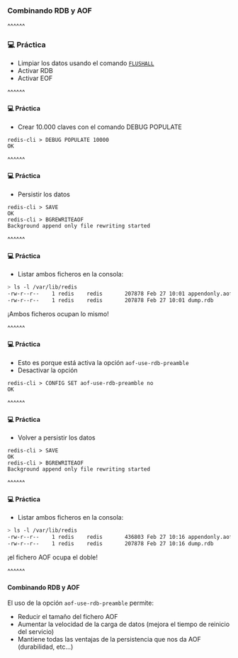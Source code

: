 ### Combinando RDB y AOF

^^^^^^

### 💻️ Práctica

* Limpiar los datos usando el comando [`FLUSHALL`](https://redis.io/commands/flushall)
* Activar RDB
* Activar EOF

^^^^^^

#### 💻️ Práctica

* Crear 10.000 claves con el comando DEBUG POPULATE

```redis-cli
redis-cli > DEBUG POPULATE 10000
OK 
```

^^^^^^

#### 💻️ Práctica

* Persistir los datos

```redis-cli
redis-cli > SAVE
OK 
redis-cli > BGREWRITEAOF
Background append only file rewriting started
```

^^^^^^

#### 💻️ Práctica

* Listar ambos ficheros en la consola:

```bash 
> ls -l /var/lib/redis
-rw-r--r--    1 redis    redis       207878 Feb 27 10:01 appendonly.aof
-rw-r--r--    1 redis    redis       207878 Feb 27 10:01 dump.rdb
```

¡Ambos ficheros ocupan lo mismo!


^^^^^^

#### 💻️ Práctica

* Esto es porque está activa la opción `aof-use-rdb-preamble`
* Desactivar la opción

```redis-cli
redis-cli > CONFIG SET aof-use-rdb-preamble no
OK
```

^^^^^^

#### 💻️ Práctica

* Volver a persistir los datos

```redis-cli
redis-cli > SAVE
OK 
redis-cli > BGREWRITEAOF
Background append only file rewriting started
```

^^^^^^

#### 💻️ Práctica

* Listar ambos ficheros en la consola:

```bash 
> ls -l /var/lib/redis
-rw-r--r--    1 redis    redis       436803 Feb 27 10:16 appendonly.aof
-rw-r--r--    1 redis    redis       207878 Feb 27 10:16 dump.rdb
```

¡el fichero AOF ocupa el doble!


^^^^^^
#### Combinando RDB y AOF

El uso de la opción `aof-use-rdb-preamble` permite:

* Reducir el tamaño del fichero AOF
* Aumentar la velocidad de la carga de datos (mejora el tiempo de reinicio del servicio)
* Mantiene todas las ventajas de la persistencia que nos da AOF (durabilidad, etc...)
